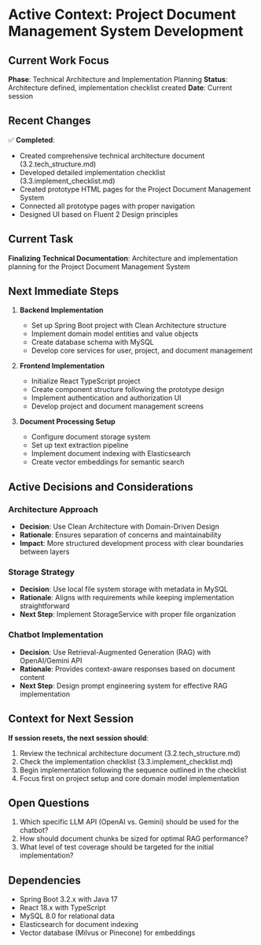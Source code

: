 # Active Context: Project Document Management System Development

## Current Work Focus
**Phase**: Technical Architecture and Implementation Planning
**Status**: Architecture defined, implementation checklist created
**Date**: Current session

## Recent Changes
✅ **Completed**:
- Created comprehensive technical architecture document (3.2.tech_structure.md)
- Developed detailed implementation checklist (3.3.implement_checklist.md)
- Created prototype HTML pages for the Project Document Management System
- Connected all prototype pages with proper navigation
- Designed UI based on Fluent 2 Design principles

## Current Task
**Finalizing Technical Documentation**: Architecture and implementation planning for the Project Document Management System

## Next Immediate Steps
1. **Backend Implementation**
   - Set up Spring Boot project with Clean Architecture structure
   - Implement domain model entities and value objects
   - Create database schema with MySQL
   - Develop core services for user, project, and document management

2. **Frontend Implementation**
   - Initialize React TypeScript project
   - Create component structure following the prototype design
   - Implement authentication and authorization UI
   - Develop project and document management screens

3. **Document Processing Setup**
   - Configure document storage system
   - Set up text extraction pipeline
   - Implement document indexing with Elasticsearch
   - Create vector embeddings for semantic search

## Active Decisions and Considerations

### Architecture Approach
- **Decision**: Use Clean Architecture with Domain-Driven Design
- **Rationale**: Ensures separation of concerns and maintainability
- **Impact**: More structured development process with clear boundaries between layers

### Storage Strategy
- **Decision**: Use local file system storage with metadata in MySQL
- **Rationale**: Aligns with requirements while keeping implementation straightforward
- **Next Step**: Implement StorageService with proper file organization

### Chatbot Implementation
- **Decision**: Use Retrieval-Augmented Generation (RAG) with OpenAI/Gemini API
- **Rationale**: Provides context-aware responses based on document content
- **Next Step**: Design prompt engineering system for effective RAG implementation

## Context for Next Session
**If session resets, the next session should**:
1. Review the technical architecture document (3.2.tech_structure.md)
2. Check the implementation checklist (3.3.implement_checklist.md)
3. Begin implementation following the sequence outlined in the checklist
4. Focus first on project setup and core domain model implementation

## Open Questions
1. Which specific LLM API (OpenAI vs. Gemini) should be used for the chatbot?
2. How should document chunks be sized for optimal RAG performance?
3. What level of test coverage should be targeted for the initial implementation?

## Dependencies
- Spring Boot 3.2.x with Java 17
- React 18.x with TypeScript
- MySQL 8.0 for relational data
- Elasticsearch for document indexing
- Vector database (Milvus or Pinecone) for embeddings 
